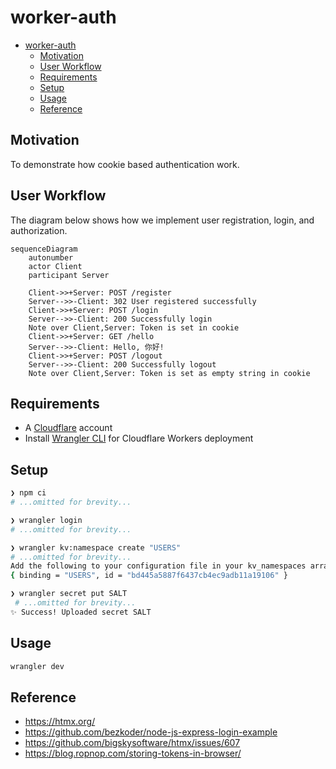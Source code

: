 # worker-auth

- [worker-auth](#worker-auth)
  - [Motivation](#motivation)
  - [User Workflow](#user-workflow)
  - [Requirements](#requirements)
  - [Setup](#setup)
  - [Usage](#usage)
  - [Reference](#reference)

## Motivation

To demonstrate how cookie based authentication work.

## User Workflow

The diagram below shows how we implement user registration, login, and authorization.

```mermaid
sequenceDiagram
    autonumber
    actor Client
    participant Server

    Client->>+Server: POST /register
    Server-->>-Client: 302 User registered successfully
    Client->>+Server: POST /login
    Server-->>-Client: 200 Successfully login
    Note over Client,Server: Token is set in cookie
    Client->>+Server: GET /hello
    Server-->>-Client: Hello, 你好!
    Client->>+Server: POST /logout
    Server-->>-Client: 200 Successfully logout
    Note over Client,Server: Token is set as empty string in cookie
```

## Requirements

-   A [Cloudflare](https://www.cloudflare.com/) account
-   Install [Wrangler CLI](https://developers.cloudflare.com/workers/wrangler/cli-wrangler/) for Cloudflare Workers deployment

## Setup

```sh
❯ npm ci
# ...omitted for brevity...

❯ wrangler login
# ...omitted for brevity...

❯ wrangler kv:namespace create "USERS"
# ...omitted for brevity...
Add the following to your configuration file in your kv_namespaces array:
{ binding = "USERS", id = "bd445a5887f6437cb4ec9adb11a19106" }

❯ wrangler secret put SALT
 # ...omitted for brevity...
✨ Success! Uploaded secret SALT
```

## Usage

```sh
wrangler dev
```

## Reference

-   https://htmx.org/
-   https://github.com/bezkoder/node-js-express-login-example
-   https://github.com/bigskysoftware/htmx/issues/607
-   https://blog.ropnop.com/storing-tokens-in-browser/

